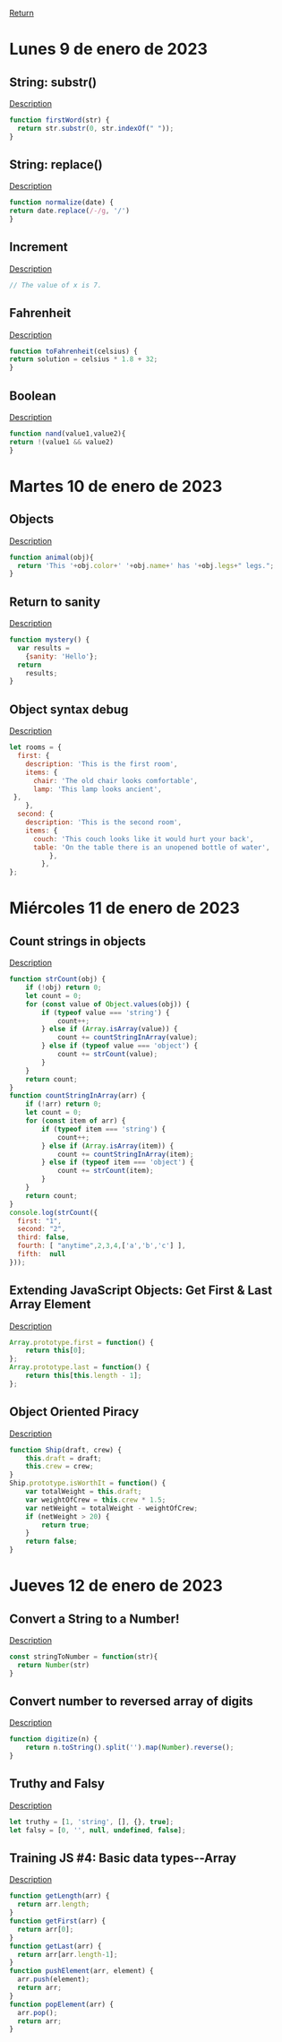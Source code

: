 [Return](https://github.com/LuisVA29/core-code-from-scratch-readme)
# Lunes 9 de enero de 2023
## String: substr()
[Description](https://www.jshero.net/en/koans/stringsubstr.html)
``` Javascript
function firstWord(str) {
  return str.substr(0, str.indexOf(" "));
}
```
## String: replace()
[Description](https://www.jshero.net/en/koans/replace.html)
``` Javascript
function normalize(date) {
return date.replace(/-/g, '/')
}
```
## Increment
[Description](https://www.jshero.net/en/koans/increment.html)
``` Javascript
// The value of x is 7.
```
## Fahrenheit
[Description](https://www.jshero.net/en/koans/fahrenheit.html)
``` Javascript
function toFahrenheit(celsius) {
return solution = celsius * 1.8 + 32;
}
```
## Boolean
[Description](https://www.jshero.net/en/koans/bool.html)
``` Javascript
function nand(value1,value2){
return !(value1 && value2)
}
```
# Martes 10 de enero de 2023
## Objects
[Description](https://www.codewars.com/kata/571f1eb77e8954a812000837/train/javascript)
```Javascript 
function animal(obj){
  return 'This '+obj.color+' '+obj.name+' has '+obj.legs+" legs.";
}
```
## Return to sanity
[Description](https://www.codewars.com/kata/514a7ac1a33775cbb500001e/train/javascript)
```JavaScript 
function mystery() {
  var results =
    {sanity: 'Hello'};
  return
    results;
}
```
## Object syntax debug
[Description](https://www.codewars.com/kata/56d8ae9237123036d3001b54/train/javascript)
```JavaScript
let rooms = {
  first: {
    description: 'This is the first room',
    items: {
      chair: 'The old chair looks comfortable',
      lamp: 'This lamp looks ancient',
 },
    },
  second: {
    description: 'This is the second room',
    items: {
      couch: 'This couch looks like it would hurt your back',
      table: 'On the table there is an unopened bottle of water',
          },
        },
};
```
# Miércoles 11 de enero de 2023
## Count strings in objects
[Description](https://www.codewars.com/kata/565b3542af398bfb50000003/train/javascript)
``` Javascript
function strCount(obj) {
    if (!obj) return 0;
    let count = 0;
    for (const value of Object.values(obj)) {
        if (typeof value === 'string') {
            count++;
        } else if (Array.isArray(value)) {
            count += countStringInArray(value);
        } else if (typeof value === 'object') {
            count += strCount(value);
        }
    }
    return count;
}
function countStringInArray(arr) {
    if (!arr) return 0;
    let count = 0;
    for (const item of arr) {
        if (typeof item === 'string') {
            count++;
        } else if (Array.isArray(item)) {
            count += countStringInArray(item);
        } else if (typeof item === 'object') {
            count += strCount(item);
        }
    }
    return count;
}
console.log(strCount({
  first: "1",
  second: "2",
  third: false,
  fourth: [ "anytime",2,3,4,['a','b','c'] ],
  fifth:  null
}));
```
## Extending JavaScript Objects: Get First & Last Array Element
[Description](https://www.codewars.com/kata/581351c40d8f13bc450008b8/train/javascript)
``` Javascript
Array.prototype.first = function() {
    return this[0];
};
Array.prototype.last = function() {
    return this[this.length - 1];
};
```
## Object Oriented Piracy
[Description](https://www.codewars.com/kata/54fe05c4762e2e3047000add/train/javascript)
``` Javascript
function Ship(draft, crew) {
    this.draft = draft;
    this.crew = crew;
}
Ship.prototype.isWorthIt = function() {
    var totalWeight = this.draft;
    var weightOfCrew = this.crew * 1.5;
    var netWeight = totalWeight - weightOfCrew;
    if (netWeight > 20) {
        return true;
    }
    return false;
}
```
# Jueves 12 de enero de 2023
## Convert a String to a Number!
[Description](https://www.codewars.com/kata/544675c6f971f7399a000e79/train/javascript)
``` Javascript
const stringToNumber = function(str){
  return Number(str)
}
```
## Convert number to reversed array of digits
[Description](https://www.codewars.com/kata/5583090cbe83f4fd8c000051/train/javascript)
``` Javascript
function digitize(n) {
    return n.toString().split('').map(Number).reverse();
}
```
## Truthy and Falsy
[Description](https://www.codewars.com/kata/595c2988d946a13298000157/train/javascript)
``` Javascript
let truthy = [1, 'string', [], {}, true];
let falsy = [0, '', null, undefined, false];
```
## Training JS #4: Basic data types--Array
[Description](https://www.codewars.com/kata/571effabb625ed9b0600107a/train/javascript)
``` Javascript
function getLength(arr) {
  return arr.length;
}
function getFirst(arr) {
  return arr[0];
}
function getLast(arr) {
  return arr[arr.length-1];
}
function pushElement(arr, element) {
  arr.push(element);
  return arr;
}
function popElement(arr) {
  arr.pop();
  return arr;
}
```
